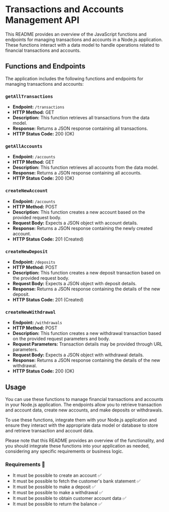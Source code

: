 # Transactions and Accounts Management API

This README provides an overview of the JavaScript functions and endpoints for managing transactions and accounts in a Node.js application. These functions interact with a data model to handle operations related to financial transactions and accounts.

## Functions and Endpoints

The application includes the following functions and endpoints for managing transactions and accounts:

### `getAllTransactions`

- **Endpoint:** `/transactions`
- **HTTP Method:** GET
- **Description:** This function retrieves all transactions from the data model.
- **Response:** Returns a JSON response containing all transactions.
- **HTTP Status Code:** 200 (OK)

### `getAllAccounts`

- **Endpoint:** `/accounts`
- **HTTP Method:** GET
- **Description:** This function retrieves all accounts from the data model.
- **Response:** Returns a JSON response containing all accounts.
- **HTTP Status Code:** 200 (OK)

### `createNewAccount`

- **Endpoint:** `/accounts`
- **HTTP Method:** POST
- **Description:** This function creates a new account based on the provided request body.
- **Request Body:** Expects a JSON object with account details.
- **Response:** Returns a JSON response containing the newly created account.
- **HTTP Status Code:** 201 (Created)

### `createNewDeposit`

- **Endpoint:** `/deposits`
- **HTTP Method:** POST
- **Description:** This function creates a new deposit transaction based on the provided request body.
- **Request Body:** Expects a JSON object with deposit details.
- **Response:** Returns a JSON response containing the details of the new deposit.
- **HTTP Status Code:** 201 (Created)

### `createNewWithdrawal`

- **Endpoint:** `/withdrawals`
- **HTTP Method:** POST
- **Description:** This function creates a new withdrawal transaction based on the provided request parameters and body.
- **Request Parameters:** Transaction details may be provided through URL parameters.
- **Request Body:** Expects a JSON object with withdrawal details.
- **Response:** Returns a JSON response containing the details of the new withdrawal.
- **HTTP Status Code:** 200 (OK)

## Usage

You can use these functions to manage financial transactions and accounts in your Node.js application. The endpoints allow you to retrieve transaction and account data, create new accounts, and make deposits or withdrawals.

To use these functions, integrate them with your Node.js application and ensure they interact with the appropriate data model or database to store and retrieve transaction and account data.

Please note that this README provides an overview of the functionality, and you should integrate these functions into your application as needed, considering any specific requirements or business logic.

### Requirements 📌

-  It must be possible to create an account  ✅
- It must be possible to fetch the customer's bank statement ✅
- It must be possible to make a deposit ✅
- It must be possible to make a withdrawal ✅
- It must be possible to obtain customer account data ✅
- It must be possible to return the balance ✅
